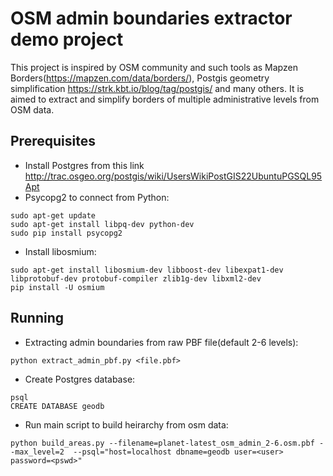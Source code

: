 # OSM admin boundaries extractor demo project

This project is inspired by OSM community and such tools as Mapzen Borders(https://mapzen.com/data/borders/), 
Postgis geometry simplification https://strk.kbt.io/blog/tag/postgis/ and many others. It is aimed to extract and
simplify borders of multiple administrative levels from OSM data. 



## Prerequisites
* Install Postgres from this link http://trac.osgeo.org/postgis/wiki/UsersWikiPostGIS22UbuntuPGSQL95Apt
* Psycopg2 to connect from Python: 
```
sudo apt-get update
sudo apt-get install libpq-dev python-dev
sudo pip install psycopg2
```
* Install libosmium:
```
sudo apt-get install libosmium-dev libboost-dev libexpat1-dev libprotobuf-dev protobuf-compiler zlib1g-dev libxml2-dev
pip install -U osmium
```

## Running
* Extracting admin boundaries from raw PBF file(default 2-6 levels):
```
python extract_admin_pbf.py <file.pbf>
``` 
* Create Postgres database:
```
psql
CREATE DATABASE geodb
```
* Run main script to build heirarchy from osm data:
```
python build_areas.py --filename=planet-latest_osm_admin_2-6.osm.pbf --max_level=2  --psql="host=localhost dbname=geodb user=<user> password=<pswd>"
```
